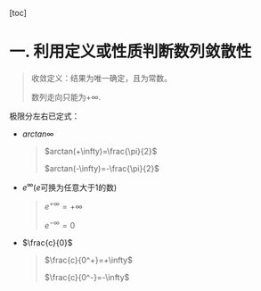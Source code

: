 [toc]

# 一. 利用定义或性质判断数列敛散性

> 收敛定义：结果为唯一确定，且为常数。
>
> 数列走向只能为$+\infty$.

极限分左右已定式：

- $arctan\infty$

  > $arctan(+\infty)=\frac{\pi}{2}$
  >
  > $arctan(-\infty)=-\frac{\pi}{2}$

- $e^{\infty}$($e$可换为任意大于$1$的数)

  > $e^{+\infty}=+\infty$
  >
  > $e^{-\infty}=0$

- $\frac{c}{0}$

  > $\frac{c}{0^+}=+\infty$
  >
  > $\frac{c}{0^-}=-\infty$

  